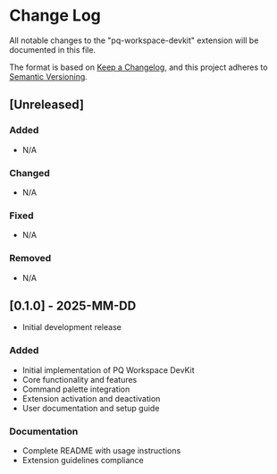# Change Log

All notable changes to the "pq-workspace-devkit" extension will be documented in this file.

The format is based on [Keep a Changelog](https://keepachangelog.com/en/1.1.0/),
and this project adheres to [Semantic Versioning](https://semver.org/spec/v2.0.0.html).

## [Unreleased]

### Added

-   N/A

### Changed

-   N/A

### Fixed

-   N/A

### Removed

-   N/A

## [0.1.0] - 2025-MM-DD

- Initial development release

### Added

-   Initial implementation of PQ Workspace DevKit
-   Core functionality and features
-   Command palette integration
-   Extension activation and deactivation
-   User documentation and setup guide

### Documentation

-   Complete README with usage instructions
-   Extension guidelines compliance
